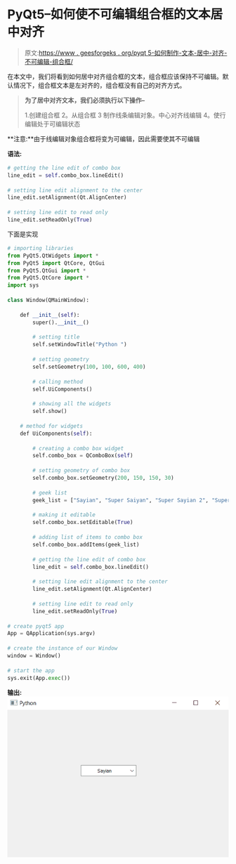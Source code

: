 # PyQt5–如何使不可编辑组合框的文本居中对齐

> 原文:[https://www . geesforgeks . org/pyqt 5-如何制作-文本-居中-对齐-不可编辑-组合框/](https://www.geeksforgeeks.org/pyqt5-how-to-make-text-center-align-for-non-editable-combobox/)

在本文中，我们将看到如何居中对齐组合框的文本，组合框应该保持不可编辑。默认情况下，组合框文本是左对齐的，组合框没有自己的对齐方式。

> **为了居中对齐文本，我们必须执行以下操作–**
> 
> 1.创建组合框
> 2。从组合框
> 3 制作线条编辑对象。中心对齐线编辑
> 4。使行编辑处于可编辑状态

**注意:**由于线编辑对象组合框将变为可编辑，因此需要使其不可编辑

**语法:**

```py
# getting the line edit of combo box
line_edit = self.combo_box.lineEdit()

# setting line edit alignment to the center
line_edit.setAlignment(Qt.AlignCenter)

# setting line edit to read only
line_edit.setReadOnly(True)

```

下面是实现

```py
# importing libraries
from PyQt5.QtWidgets import * 
from PyQt5 import QtCore, QtGui
from PyQt5.QtGui import * 
from PyQt5.QtCore import * 
import sys

class Window(QMainWindow):

    def __init__(self):
        super().__init__()

        # setting title
        self.setWindowTitle("Python ")

        # setting geometry
        self.setGeometry(100, 100, 600, 400)

        # calling method
        self.UiComponents()

        # showing all the widgets
        self.show()

    # method for widgets
    def UiComponents(self):

        # creating a combo box widget
        self.combo_box = QComboBox(self)

        # setting geometry of combo box
        self.combo_box.setGeometry(200, 150, 150, 30)

        # geek list
        geek_list = ["Sayian", "Super Saiyan", "Super Sayian 2", "Super Sayian B"]

        # making it editable
        self.combo_box.setEditable(True)

        # adding list of items to combo box
        self.combo_box.addItems(geek_list)

        # getting the line edit of combo box
        line_edit = self.combo_box.lineEdit()

        # setting line edit alignment to the center
        line_edit.setAlignment(Qt.AlignCenter)

        # setting line edit to read only
        line_edit.setReadOnly(True)

# create pyqt5 app
App = QApplication(sys.argv)

# create the instance of our Window
window = Window()

# start the app
sys.exit(App.exec())
```

**输出:**
![](img/5e10a2fede85f3b91c67a40f96817e29.png)